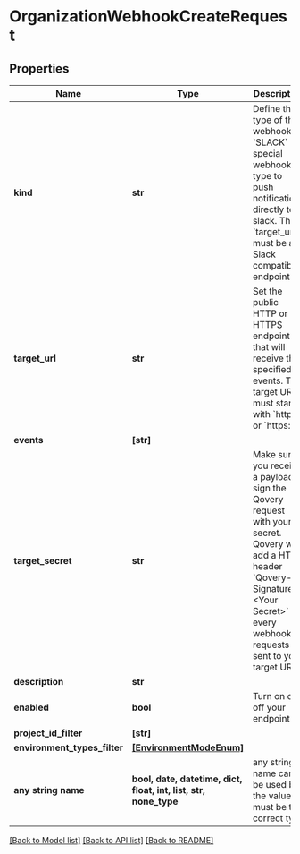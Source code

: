 # OrganizationWebhookCreateRequest


## Properties
Name | Type | Description | Notes
------------ | ------------- | ------------- | -------------
**kind** | **str** | Define the type of the webhook. &#x60;SLACK&#x60; is a special webhook type to push notifications directly to slack. The &#x60;target_url&#x60; must be a Slack compatible endpoint. | 
**target_url** | **str** | Set the public HTTP or HTTPS endpoint that will receive the specified events. The target URL must starts with &#x60;http://&#x60; or &#x60;https://&#x60;  | 
**events** | **[str]** |  | 
**target_secret** | **str** | Make sure you receive a payload to sign the Qovery request with your secret. Qovery will add a HTTP header &#x60;Qovery-Signature: &lt;Your Secret&gt;&#x60; to every webhook requests sent to your target URL.  | [optional] 
**description** | **str** |  | [optional] 
**enabled** | **bool** | Turn on or off your endpoint. | [optional] 
**project_id_filter** | **[str]** |  | [optional] 
**environment_types_filter** | [**[EnvironmentModeEnum]**](EnvironmentModeEnum.md) |  | [optional] 
**any string name** | **bool, date, datetime, dict, float, int, list, str, none_type** | any string name can be used but the value must be the correct type | [optional]

[[Back to Model list]](../README.md#documentation-for-models) [[Back to API list]](../README.md#documentation-for-api-endpoints) [[Back to README]](../README.md)


